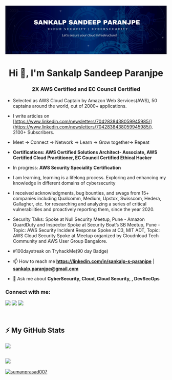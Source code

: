 ![logo](https://github.com/sankalpsp07/sankalpsp07/blob/main/Banner.jpg)

<h1 align="center">Hi 👋, I'm Sankalp Sandeep Paranjpe</h1>
<h3 align="center">2X AWS Certified and EC Council Certified</h3>

- Selected as AWS Cloud Captain by Amazon Web Services(AWS), 50 captains around the world, out of 2000+ applications.

- I write articles on [https://www.linkedin.com/newsletters/7042838438059945985/](https://www.linkedin.com/newsletters/7042838438059945985/). 2100+ Subscribers. 

- Meet -> Connect -> Network -> Learn -> Grow together-> Repeat

- **Certifications: AWS Certified Solutions Architect- Associate, AWS Certified Cloud Practitioner, EC Council Certified Ethical Hacker**

- In progress: **AWS Security Speciality Certification**

- I am learning, learning is a lifelong process. Exploring and enhancing my knowledge in different domains of cybersecurity

  
- I received acknowledgments, bug bounties, and swags from 15+ companies including Qualcomm, Medium, Upstox, Swisscom, Hedera, Gallagher, etc. for researching and analyzing a series of critical vulnerabilities and proactively reporting them, since the year 2020. 

- Security Talks: 
 Spoke at Null Security Meetup, Pune - Amazon GuardDuty and Inspector
 Spoke at Security Boat’s SB Meetup, Pune - Topic: AWS Security Incident Response
 Spoke at C3, MIT ADT, Topic: AWS Cloud Security
 Spoke at Meetup organized by Cloudnloud Tech Community and AWS User Group Bangalore. 


- #100daystreak on TryhackMe(90 day Badge)

- 📫 How to reach me **https://linkedin.com/in/sankalp-s-paranjpe** | **sankalp.paranjpe@gmail.com**

- 💬 Ask me about **CyberSecurity, Cloud, Cloud Security, , DevSecOps**



### Connect with me:

[<img src="https://img.shields.io/badge/twitter-%231DA1F2.svg?&style=for-the-badge&logo=twitter&logoColor=white" />](https://twitter.com/SankalpParanjpe) 
[<img src="https://img.shields.io/badge/linkedin-%230077B5.svg?&style=for-the-badge&logo=linkedin&logoColor=white" />](https://www.linkedin.com/in/sankalp-sandeep-paranjpe)
![](https://img.shields.io/github/followers/nickapic?style=for-the-badge&logo=appveyor)


<br />


## ⚡ My GitHub Stats


<img align="center" src="https://github-readme-stats.anuraghazra1.vercel.app/api?username=sankalpsp07&show_icons=true&line_height=27&include_all_commits=true"/> 

[](https://github-readme-stats.vercel.app/api?username=sankalpsp07&theme=dark&hide_border=true&include_all_commits=true&count_private=true)<br/>
![](https://github-readme-streak-stats.herokuapp.com/?user=sankalpsp07&theme=dark&hide_border=true)<br/>
<p align="left"> <a href="https://github.com/ryo-ma/github-profile-trophy"><img src="https://github-profile-trophy.vercel.app/?username=sankalpsp07&column=7" alt="sumanprasad007" /></a> </p>

<!--
### Languages and Tools:

<img align="left" alt="git" width="26px" src="https://raw.githubusercontent.com/github/explore/80688e429a7d4ef2fca1e82350fe8e3517d3494d/topics/git/git.png" />

<img align="left" alt="GitHub" width="26px" src="https://raw.githubusercontent.com/github/explore/78df643247d429f6cc873026c0622819ad797942/topics/github/github.png" />

<p align="left"> <a href="https://developer.android.com" target="_blank"> <img src="https://raw.githubusercontent.com/devicons/devicon/master/icons/android/android-original-wordmark.svg" alt="android" width="40" height="40"/> </a> <a href="https://www.cprogramming.com/" target="_blank">
  <img src="https://raw.githubusercontent.com/devicons/devicon/master/icons/c/c-original.svg" alt="c" width="40" height="40"/> </a> <a href="https://www.w3schools.com/cpp/" target="_blank"> 
  <img src="https://raw.githubusercontent.com/devicons/devicon/master/icons/cplusplus/cplusplus-original.svg" alt="cplusplus" width="40" height="40"/> </a> 
  <a href="https://www.w3schools.com/css/" target="_blank"> <img src="https://raw.githubusercontent.com/devicons/devicon/master/icons/css3/css3-original-wordmark.svg" alt="css3" width="40" height="40"/> </a>
  <a href="https://git-scm.com/" target="_blank"> <img src="https://www.vectorlogo.zone/logos/git-scm/git-scm-icon.svg" alt="git" width="40" height="40"/> </a>
  <a href="https://www.w3.org/html/" target="_blank"> <img src="https://raw.githubusercontent.com/devicons/devicon/master/icons/html5/html5-original-wordmark.svg" alt="html5" width="40" height="40"/> </a> 
 <img align="left" alt="CSS3" width="26px" src="https://raw.githubusercontent.com/github/explore/80688e429a7d4ef2fca1e82350fe8e3517d3494d/topics/css/css.png" />
<img align="left" alt="JavaScript" width="26px" src="https://raw.githubusercontent.com/github/explore/80688e429a7d4ef2fca1e82350fe8e3517d3494d/topics/javascript/javascript.png" />
  <a href="https://www.linux.org/" target="_blank"> <img src="https://raw.githubusercontent.com/devicons/devicon/master/icons/linux/linux-original.svg" alt="linux" width="40" height="40"/> </a> </p>

<br />
-->
